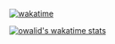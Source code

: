 <!-- -  [![Anurag's github stats](https://github-readme-stats.vercel.app/api?username=owalid&count_private=true&theme=gruvbox)](https://github.com/anuraghazra/github-readme-stats) -->

[![wakatime](https://wakatime.com/badge/user/57a746b4-0744-4dc9-a0f3-61d9ea529bde.svg)](https://wakatime.com/@57a746b4-0744-4dc9-a0f3-61d9ea529bde)

[![owalid's wakatime stats](https://github-readme-stats.vercel.app/api/wakatime?username=@owalid&layout=compact&theme=gruvbox&langs_count=15&custom_title=Since%20November%202020)](https://wakatime.com/@owalid)
